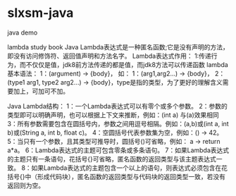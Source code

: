 # slxsm-java
java demo

lambda study book
Java Lambda表达式是一种匿名函数;它是没有声明的方法，即没有访问修饰符、返回值声明和方法名字。
Lambda表达式作用：
1:传递行为，而不仅仅是值，jdk8前方法传递的都是值，而jdk8方法可以传递函数
lambda基本语法：
1：(argument) -> {body}，
如：
1：(arg1,arg2...) -> {body}，
2：(type1 arg1, type2 arg2...) -> {body}，type是指的类型，为了更好的理解含义需要加上，可加可不加。

Java Lambda结构：
1：一个Lambda表达式可以有零个或多个参数。
2：参数的类型即可以明确声明，也可以根据上下文来推断，例如：(int a) 与(a)效果相同
3：所有参数需要包含在圆括号内，参数之间用逗号相隔。例如：(a,b)或(int a, int b)或(String a, int b, float c)。
4：空圆括号代表参数集为空，例如：() -> 42。
5：当只有一个参数，且其类型可推导时，圆括号()可省略，例如： a -> return a*a。
6：Lambda表达式的主题可包含零条或多条语句。
7：如果Lambda表达式的主题只有一条语句，花括号{}可省略，匿名函数的返回类型与该主题表达式一致。
8：如果Lambda表达式的主题包含一个以上的语句，则表达式必须包含在花括号{}中（形成代码块），匿名函数的返回类型与代码块的返回类型一致，若没有返回则为空。
